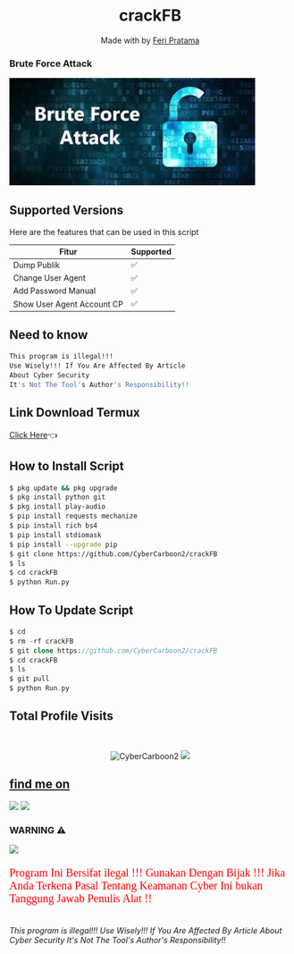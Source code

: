 <h1 align="center">
  crackFB
</h1>
</div>
<p align="center">
  Made with  by <a href="https://github.com/CyberCarboon2">Feri Pratama</a>
</p>
<p align="center">
 
### Brute Force Attack
 <img src="https://github.com/CyberCarboon2/FileServer/blob/main/images.jpeg" width="440" title="Menu" alt="Menu">
</p>

## Supported Versions

Here are the features that can be used in this script

| Fitur | Supported          |
| ------- | ------------------ |
| Dump Publik   | :white_check_mark: |
| Change User Agent   | :white_check_mark:                |
| Add Password Manual    | :white_check_mark: |
| Show User Agent Account CP   | :white_check_mark:                |

## Need to know
```bash
This program is illegal!!! 
Use Wisely!!! If You Are Affected By Article
About Cyber ​​Security
It's Not The Tool's Author's Responsibility!!
```
## Link Download Termux
[Click Here](https://f-droid.org/repo/com.termux_118.apk)👈
## How to Install Script
```bash
$ pkg update && pkg upgrade
$ pkg install python git
$ pkg install play-audio
$ pip install requests mechanize
$ pip install rich bs4
$ pip install stdiomask
$ pip install --upgrade pip
$ git clone https://github.com/CyberCarboon2/crackFB
$ ls
$ cd crackFB
$ python Run.py
```
## How To Update Script
```php
$ cd
$ rm -rf crackFB
$ git clone https://github.com/CyberCarboon2/crackFB
$ cd crackFB
$ ls
$ git pull
$ python Run.py
```
## Total Profile Visits
<br><p align='center'><img src="https://komarev.com/ghpvc/?username=CyberCarboon2&label=Total%20Profile%20Visitor&color=071A2C&style=for-the-badge" alt="CyberCarboon2" />
<a href="https://api.daily.dev/get?r=CyberCarboon2"><img src="https://opencollective.com/vuejs/contributors.svg?width=900" /></a>
<p align='center'><a href="https://api.daily.dev/get?r=CyberCarboon2">
<p align="center">

## find me on
[![](https://img.shields.io/badge/Facebook-blue?logo=Facebook&logoColor=blue&labelColor=white)](https://www.facebook.com/smart.danie.3)
[![](https://img.shields.io/badge/Github-black?logo=Github&logoColor=black&labelColor=white)](https://www.github.com/CyberCarboon)


### WARNING ⚠️
<img src="https://gd-hbimg.huaban.com/6260d3a85707fc180552af37a11a57091016ec897fc319-byA0T0_fw658">

<p style="font-size: 20px; font-family: Cambria; color: red; align: center;">Program Ini Bersifat ilegal !!! Gunakan Dengan Bijak !!! Jika Anda Terkena Pasal Tentang Keamanan Cyber Ini bukan Tanggung Jawab Penulis Alat !!</p>
<br>
<i align: center;>This program is illegal!!! Use Wisely!!! If You Are Affected By Article About Cyber ​​Security It's Not The Tool's Author's Responsibility!!</i>
